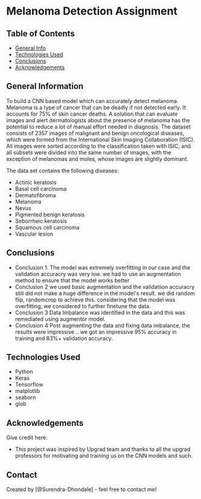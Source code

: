 # Melanoma Detection Assignment
> 


## Table of Contents
* [General Info](#general-information)
* [Technologies Used](#technologies-used)
* [Conclusions](#conclusions)
* [Acknowledgements](#acknowledgements)

<!-- You can include any other section that is pertinent to your problem -->

## General Information
To build a CNN based model which can accurately detect melanoma. Melanoma is a type of cancer that can be deadly if not detected early. It accounts for 75% of skin cancer deaths. A solution that can evaluate images and alert dermatologists about the presence of melanoma has the potential to reduce a lot of manual effort needed in diagnosis.
The dataset consists of 2357 images of malignant and benign oncological diseases, which were formed from the International Skin Imaging Collaboration (ISIC). All images were sorted according to the classification taken with ISIC, and all subsets were divided into the same number of images, with the exception of melanomas and moles, whose images are slightly dominant.

The data set contains the following diseases:

- Actinic keratosis
- Basal cell carcinoma
- Dermatofibroma
- Melanoma
- Nevus
- Pigmented benign keratosis
- Seborrheic keratosis
- Squamous cell carcinoma
- Vascular lesion

<!-- You don't have to answer all the questions - just the ones relevant to your project. -->

## Conclusions
- Conclusion 1:
The model was extremely overfitting in our case and the validation accuracry was very low. we had to use an augmentation method to ensure that the model works better
- Conclusion 2 
we used basic augmentation and the validatiion accuracry still did not make a huge difference in the model's result. we did random flip, randomcrop to achieve this.
considering that the model was overfitting, we considered to further finetune the data.
- Conclusion 3 
Data Imbalance was identified in the data and this was remediated using augmentor model. 
- Conclusion 4 
Post augmenting the data and fixing data imbalance, the results were impressive .. we got an impressive 95% accuracy in training and 83%+ validation accuracy. 

<!-- You don't have to answer all the questions - just the ones relevant to your project. -->


## Technologies Used
- Python
- Keras
- Tensorflow
- matplotlib
- seaborn
- glob

<!-- As the libraries versions keep on changing, it is recommended to mention the version of library used in this project -->

## Acknowledgements
Give credit here.
- This project was inspired by Upgrad team and thanks to all the upgrad professors for motivating and training us on the CNN models and such.



## Contact
Created by [@Surendra-Dhondale] - feel free to contact me!


<!-- Optional -->
<!-- ## License -->
<!-- This project is open source and available under the [... License](). -->

<!-- You don't have to include all sections - just the one's relevant to your project -->